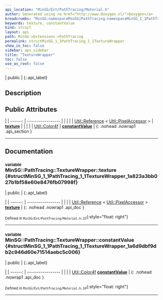 ```yaml
---
api_location: "MinSG/Ext/PathTracing/Material.h"
author: Generated using <a href="http://www.doxygen.nl/">Doxygen</a>
breadcrumbs: "MinSG:namespaceMinSG|PathTracing:namespaceMinSG_1_1PathTracing"
keywords: texture, constantValue
kind: struct
layout: api
path: MinSG->Extensions->PathTracing
permalink: structMinSG_1_1PathTracing_1_1TextureWrapper
show_in_toc: false
sidebar: api_sidebar
title: "TextureWrapper"
toc: false
use_as_root: false
---
```


| public |
{:.api_label}

## Description





## Public Attributes

|
| ------: | ----------------- |
|  | |
| [Util::Reference](classUtil_1_1Reference) < [Util::PixelAccessor](classUtil_1_1PixelAccessor) > | **[texture](#structMinSG_1_1PathTracing_1_1TextureWrapper_1a823a3bb027b1bf58e60e8476fb07998f)**  |
|  | |
| [Util::Color4f](classUtil_1_1Color4f) | **[constantValue](#structMinSG_1_1PathTracing_1_1TextureWrapper_1a6d9dbf9db2c946d60e71514aebc5c006)**  |
{: .nohead .nowrap1 .api_section }


-------------------------------------------------------------------

## Documentation

### <small>variable</small><br/> MinSG::PathTracing::TextureWrapper::texture {#structMinSG_1_1PathTracing_1_1TextureWrapper_1a823a3bb027b1bf58e60e8476fb07998f}

| public |
{:.api_label}

|
| ------: | ----------------- |
|  |
| [Util::Reference](classUtil_1_1Reference) < [Util::PixelAccessor](classUtil_1_1PixelAccessor) > **[texture](#structMinSG_1_1PathTracing_1_1TextureWrapper_1a823a3bb027b1bf58e60e8476fb07998f)**  |
{: .nohead .nowrap1 .api_doc }





<sub>Defined in `MinSG/Ext/PathTracing/Material.h:33`</sub>{:style="float: right"}

-------------------------------------------------------------------

### <small>variable</small><br/> MinSG::PathTracing::TextureWrapper::constantValue {#structMinSG_1_1PathTracing_1_1TextureWrapper_1a6d9dbf9db2c946d60e71514aebc5c006}

| public |
{:.api_label}

|
| ------: | ----------------- |
|  |
| [Util::Color4f](classUtil_1_1Color4f) **[constantValue](#structMinSG_1_1PathTracing_1_1TextureWrapper_1a6d9dbf9db2c946d60e71514aebc5c006)**  |
{: .nohead .nowrap1 .api_doc }





<sub>Defined in `MinSG/Ext/PathTracing/Material.h:34`</sub>{:style="float: right"}

-------------------------------------------------------------------

